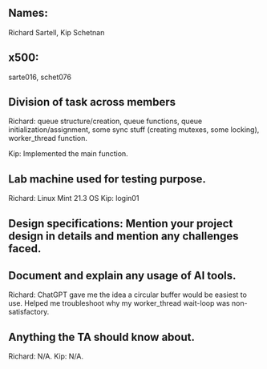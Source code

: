 ## Names:
Richard Sartell, Kip Schetnan

## x500:
sarte016, schet076

## Division of task across members
Richard: queue structure/creation, queue functions, queue initialization/assignment, some sync stuff (creating mutexes, some locking), worker_thread function.

Kip: Implemented the main function.

## Lab machine used for testing purpose.
Richard: Linux Mint 21.3 OS
Kip: login01

## Design specifications: Mention your project design in details and mention any challenges faced.

## Document and explain any usage of AI tools.
Richard: ChatGPT gave me the idea a circular buffer would be easiest to use. Helped me troubleshoot why my worker_thread wait-loop was non-satisfactory.

## Anything the TA should know about.
Richard: N/A.
Kip: N/A.